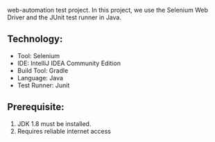 web-automation test project. In this project, we use the Selenium Web Driver and the JUnit test runner in Java.

## Technology:
- Tool: Selenium
- IDE: IntelliJ IDEA Community Edition
- Build Tool: Gradle
- Language: Java
- Test Runner: Junit

## Prerequisite:
1. JDK 1.8 must be installed.
2. Requires reliable internet access

